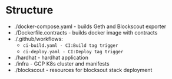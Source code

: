 # Structure

- ./docker-compose.yaml - builds Geth and Blockscout exporter
- ./Dockerfile.contracts - builds docker image with contracts
- ./.github/workflows:
  - ``ci-build.yaml - CI:Build tag trigger``
  - ``ci-deploy.yaml - CI:Deploy tag trigger``
- ./hardhat - hardhat application
- ./infra - GCP K8s cluster and manifests
- ./blockscout - resources for blocksout stack deployment